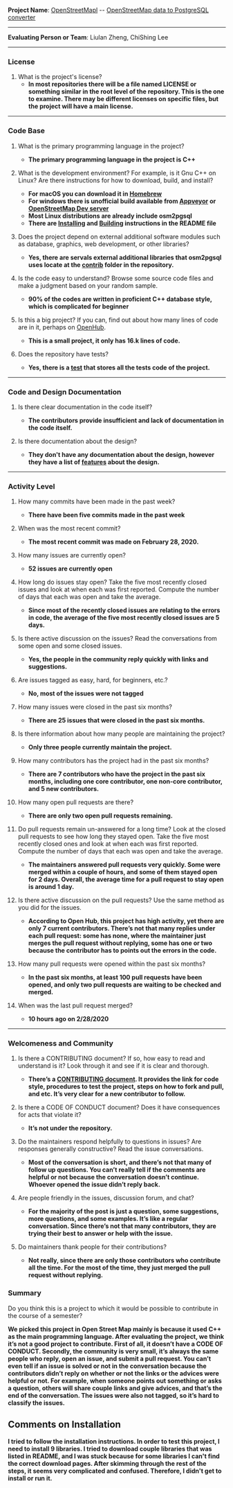 **Project Name**: [OpenStreetMapl](https://wiki.openstreetmap.org/wiki/Main_Page) -- [OpenStreetMap data to PostgreSQL converter](https://github.com/openstreetmap/osm2pgsql)

---

**Evaluating Person or Team**: Liulan Zheng, ChiShing Lee


---


### License

1. What is the project's license?
   - **In most repositories there will be a file named LICENSE or something similar in the root level of the repository. This is the one to examine. There may be different licenses on specific files, but the project will have a main license.**
---

### Code Base


1. What is the primary programming language in the project?
    - **The primary programming language in the project is C++**

1. What is the development environment? For example, is it Gnu C++ on Linux?
Are there instructions for how to download, build, and install?
    - **For macOS you can download it in [Homebrew](https://brew.sh/)**
    - **For windows there is unofficial build available from [Appveyor](https://ci.appveyor.com/project/openstreetmap/osm2pgsql/history) or [OpenStreetMap Dev server](https://lonvia.dev.openstreetmap.org/osm2pgsql-winbuild/releases/)**
    - **Most Linux distributions are already include osm2pgsql**
    - **There are [Installing](https://github.com/openstreetmap/osm2pgsql#installing) and [Building](https://github.com/openstreetmap/osm2pgsql#building) instructions in the README file**

1. Does the project depend on external additional software modules such as
database,  graphics, web development, or other libraries?
    - **Yes, there are servals external additional libraries that osm2pgsql uses locate at the [contrib](https://github.com/openstreetmap/osm2pgsql/tree/master/contrib) folder in the repository.**


1. Is the code easy to understand? Browse some source code files and make
a judgment based on your random sample.
    - **90% of the codes are written in proficient C++ database style, which is complicated for beginner**

1. Is this a big project? If you can, find out about how many lines of code
are in it, perhaps on [OpenHub](https://www.openhub.net/).
    - **This is a small project, it only has 16.k lines of code.**

1. Does the repository have tests?
    - **Yes, there is a [test](https://github.com/openstreetmap/osm2pgsql/tree/master/tests) that stores all the tests code of the project.**


---

### Code and Design Documentation
1. Is there clear documentation in the code itself?
    - **The contributors provide insufficient and lack of documentation in the code itself.**

1. Is there documentation about the design?
    - **They don't have any documentation about the design, however they have a list of [features](https://github.com/openstreetmap/osm2pgsql#features) about the design.**


---


### Activity Level


1. How many commits have been made in the past week?
    - **There have been five commits made in the past week**

1. When was the most recent commit?
    - **The most recent commit was made on February 28, 2020.**

1. How many issues are currently open?
    - **52 issues are currently open**

1. How long do issues stay open?
Take the five most recently closed issues and look at when each was first reported.
Compute the number of days that each was open and take the average.
    - **Since most of the recently closed issues are relating to the errors in code, the average of the five most recently closed issues are 5 days.**

1. Is there active discussion on the issues?
Read the conversations from some open and some closed issues.
    - **Yes, the people in the community reply quickly with links and suggestions.**

1. Are issues tagged as easy, hard, for beginners, etc.?
    - **No, most of the issues were not tagged**

1. How many issues were closed in the past six months?
    - **There are 25 issues that were closed in the past six months.**


1. Is there information about how many people are maintaining the project?
    - **Only three people currently maintain the project.**

1. How many contributors has the project had in the past six months?
    - **There are 7 contributors who have the project in the past six months, including one core contributor, one non-core contributor, and 5 new contributors.**


1. How many open pull requests are there?
    - **There are only two open pull requests remaining.**

1. Do pull requests remain un-answered for a long time?
Look at the closed pull requests to see how long they stayed open.
Take the five most recently closed ones and look at when each was first reported.
Compute the number of days that each was open and take the average.
    - **The maintainers answered pull requests very quickly. Some were merged within a couple of hours, and some of them stayed open for 2 days. Overall, the average time for a pull request to stay open is around 1 day.**
    
1. Is there active discussion on the pull requests? Use the same method as you did for the issues.
    - **According to Open Hub, this project has high activity, yet there are only 7 current contributors. There’s not that many replies under each pull request: some has none, where the maintainer just merges the pull request without replying, some has one or two because the contributor has to points out the errors in the code.**
    
1. How many pull requests were opened within the past six months?
    - **In the past six months, at least 100 pull requests have been opened, and only two pull requests are waiting to be checked and merged.**


1. When was the last  pull request  merged?
    - **10 hours ago on 2/28/2020**

---
### Welcomeness and Community

1. Is there a CONTRIBUTING document? If so, how easy to read and understand is it?
Look through it and see if it is clear and thorough.
    - **There’s a [CONTRIBUTING document](https://github.com/openstreetmap/osm2pgsql/blob/master/CONTRIBUTING.md). It provides the link for code style, procedures to test the project, steps on how to fork and pull, and etc. It’s very clear for a new contributor to follow.**

1. Is there a CODE OF CONDUCT document? Does it have consequences for acts that
violate it?
    - **It’s not under the repository.**

1. Do the maintainers respond helpfully to questions in issues?
Are responses generally constructive?
Read the issue conversations.
    - **Most of the conversation is short, and there’s not that many of follow up questions. You can’t really tell if the comments are helpful or not because the conversation doesn’t continue. Whoever opened the issue didn’t reply back.**


1. Are people friendly in the issues, discussion forum, and chat?
    - **For the majority of the post is just a question, some suggestions, more questions, and some examples. It’s like a regular conversation. Since there’s not that many contributors, they are trying their best to answer or help with the issue.**

1. Do maintainers thank people for their contributions?
    - **Not really, since there are only those contributors who contribute all the time. For the most of the time, they just merged the pull request without replying.**
    
### Summary

Do you think this is a project to which it would be possible to contribute in the
course of a semester?

   **We picked this project in Open Street Map mainly is because it used C++ as the main programming language. After evaluating the project, we think it’s not a good project to contribute. First of all, it doesn’t have a CODE OF CONDUCT. Secondly, the community is very small, it’s always the same people who reply, open an issue, and submit a pull request. You can’t even tell if an issue is solved or not in the conversation because the contributors didn’t reply on whether or not the links or the advices were helpful or not. For example, when someone points out something or asks a question, others will share couple links and give advices, and that’s the end of the conversation. The issues were also not tagged, so it’s hard to classify the issues.**



Comments on Installation
---

   **I tried to follow the installation instructions. In order to test this project, I need to install 9 libraries. I tried to download couple libraries that was listed in README, and I was stuck because for some libraries I can't find the correct download pages. After skimming through the rest of the steps, it seems very complicated and confused. Therefore, I didn't get to install or run it.**
